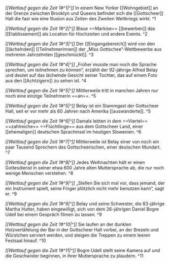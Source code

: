 *[[Wettlauf gegen die Zeit 1#^1|^]]* In einem New Yorker [[Wohngebiet]] an der Grenze zwischen Brooklyn und Queens befindet sich die [[Gottscheer]] Hall die fast wie eine Illusion aus Zeiten des Zweiten Weltkriegs wirkt. ^1


 
*[[Wettlauf gegen die Zeit 1#^2|^]]* Blaue ==Markise== [[bewerben]] das [[Etablissement]] als Location für Hochzeiten und andere Events. ^2

*[[Wettlauf gegen die Zeit 1#^3|^]]* Der [[Eingangsbereich]] wird von den [[lächelnden]] [[Teilnehmerinnen]] der „Miss Gottschee“-Wettbewerbe aus mehreren Jahrzehnten [[geschmückt]]. ^3

*[[Wettlauf gegen die Zeit 1#^4|^]]* „Früher musste man noch die Sprache sprechen, um teilnehmen zu können“, erzählt der 92-jährige Alfred Belay und deutet auf das lächelnde Gesicht seiner Tochter, das auf einem Foto aus den [[Achtzigern]] zu sehen ist. ^4

*[[Wettlauf gegen die Zeit 1#^5|^]]* Mittlerweile tritt in manchen Jahren nur noch eine einzige Teilnehmerin ==an==. ^5

 
*[[Wettlauf gegen die Zeit 1#^5|^]]* Belay ist ein Stammgast der Gottscheer Hall, seit er vor mehr als 60 Jahren nach Amerika [[auswanderte]]. ^5

*[[Wettlauf gegen die Zeit 1#^6|^]]* Damals lebten in dem ==Viertel== ==zahlreiche== ==Flüchtlinge== aus dem Gottscheer Land, einer [[ehemaligen]] deutschen Sprachinsel im heutigen Slowenien. ^6

*[[Wettlauf gegen die Zeit 1#^7|^]]* Mittlerweile ist Belay einer von noch ein paar Tausend Sprechern des Gottscheerischen, einer deutschen Mundart. ^7

*[[Wettlauf gegen die Zeit 1#^8|^]]* Jedes Weihnachten hält er einen Gottesdienst in seiner etwa 600 Jahre alten Muttersprache ab, die nur noch wenige Menschen verstehen. ^8


 
*[[Wettlauf gegen die Zeit 1#^9|^]]* „Stellen Sie sich mal vor, dass jemand, der ein Instrument spielt, seine Finger plötzlich nicht mehr benutzen kann“, sagt er. ^9

*[[Wettlauf gegen die Zeit 1#^9|^]]* Belay und seine Schwester, die 83-jährige Martha Hutter, haben eingewilligt, sich von dem 26-jährigen Daniel Bogre Udell bei einem Gespräch filmen zu lassen. ^9

*[[Wettlauf gegen die Zeit 1#^10|^]]* Sie laufen an der dunklen Holzvertäfelung der Bar in der Gottscheer Hall vorbei, an der Brezeln und Würstchen serviert werden, und steigen die Treppen zu einem leeren Festsaal hinauf. ^10

*[[Wettlauf gegen die Zeit 1#^11|^]]* Bogre Udell stellt seine Kamera auf und die Geschwister beginnen, in ihrer Muttersprache zu plaudern. ^11
